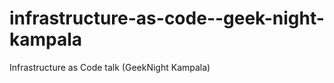 infrastructure-as-code--geek-night-kampala
==========================================

Infrastructure as Code talk (GeekNight Kampala)
